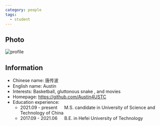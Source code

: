```yaml
---
category: people
tags:
  - student
---
```


## Photo

![profile](https://user-images.githubusercontent.com/116997215/198896670-917fe567-72e8-40f7-b6fb-a7eba9e52e05.jpg)

## Information

- Chinese name: 唐传波
- English name: Austin
- Interests: Basketball, gluttonous snake , and movies
- Homepage: <https://github.com/Austin4USTC>
- Education experience:
    - 2021.09 - present  &emsp;  M.S. candidate in University of Science and Technology of China
    - 2017.09 - 2021.06  &emsp;  B.E. in Hefei University of Technology
